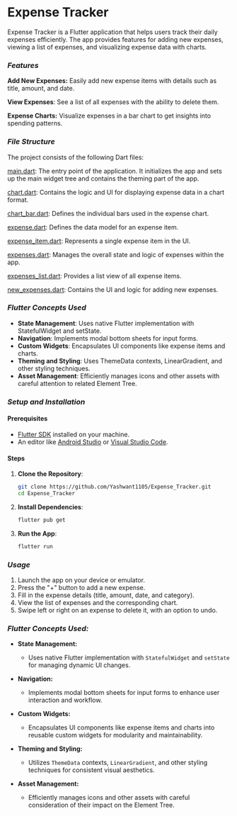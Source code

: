 # **Expense Tracker**

Expense Tracker is a Flutter application that helps users track their daily expenses efficiently. The app provides features for adding new expenses, viewing a list of expenses, and visualizing expense data with charts.


### *Features*

**Add New Expenses:** Easily add new expense items with details such as title, amount, and date.

**View Expenses**: See a list of all expenses with the ability to delete them.

**Expense Charts:** Visualize expenses in a bar chart to get insights into spending patterns.



### *File Structure*

The project consists of the following Dart files:

[main.dart](https://github.com/Yashwant1105/Expense_Tracker/blob/main/lib/main.dart): The entry point of the application. It initializes the app and sets up the main widget tree and contains the theming part of the app.

[chart.dart](https://github.com/Yashwant1105/Expense_Tracker/blob/main/lib/widgets/expenses_list/chart/chart.dart): Contains the logic and UI for displaying expense data in a chart format.

[chart_bar.dart](https://github.com/Yashwant1105/Expense_Tracker/blob/main/lib/widgets/expenses_list/chart/chart_bar.dart): Defines the individual bars used in the expense chart.

[expense.dart](https://github.com/Yashwant1105/Expense_Tracker/blob/main/lib/model/expense.dart): Defines the data model for an expense item.

[expense_item.dart](https://github.com/Yashwant1105/Expense_Tracker/blob/main/lib/widgets/expenses_list/expense_item.dart): Represents a single expense item in the UI.

[expenses.dart](https://github.com/Yashwant1105/Expense_Tracker/blob/main/lib/widgets/expenses.dart): Manages the overall state and logic of expenses within the app.

[expenses_list.dart](https://github.com/Yashwant1105/Expense_Tracker/blob/main/lib/widgets/expenses_list/expenses_list.dart): Provides a list view of all expense items.

[new_expenses.dart](https://github.com/Yashwant1105/Expense_Tracker/blob/main/lib/new_expenses.dart): Contains the UI and logic for adding new expenses.



### *Flutter Concepts Used*

- **State Management**: Uses native Flutter implementation with StatefulWidget and setState.
- **Navigation**: Implements modal bottom sheets for input forms.
- **Custom Widgets**: Encapsulates UI components like expense items and charts.
- **Theming and Styling**: Uses ThemeData contexts, LinearGradient, and other styling techniques.
- **Asset Management**: Efficiently manages icons and other assets with careful attention to related Element Tree.
  

### *Setup and Installation*

#### Prerequisites

- [Flutter SDK](https://flutter.dev/docs/get-started/install) installed on your machine.
- An editor like [Android Studio](https://developer.android.com/studio) or [Visual Studio Code](https://code.visualstudio.com/).

#### Steps

1. **Clone the Repository**:
   ```bash
   git clone https://github.com/Yashwant1105/Expense_Tracker.git
   cd Expense_Tracker
   ```
    

2. **Install Dependencies**:
   ```bash
   flutter pub get
   ```
    

3. **Run the App**:
   ```bash
   flutter run
   ```


### *Usage*

1. Launch the app on your device or emulator.
2. Press the "+" button to add a new expense.
3. Fill in the expense details (title, amount, date, and category).
4. View the list of expenses and the corresponding chart.
5. Swipe left or right on an expense to delete it, with an option to undo.

### *Flutter Concepts Used:*

- **State Management:**
  - Uses native Flutter implementation with `StatefulWidget` and `setState` for managing dynamic UI changes.

- **Navigation:**
  - Implements modal bottom sheets for input forms to enhance user interaction and workflow.

- **Custom Widgets:**
  - Encapsulates UI components like expense items and charts into reusable custom widgets for modularity and maintainability.

- **Theming and Styling:**
  - Utilizes `ThemeData` contexts, `LinearGradient`, and other styling techniques for consistent visual aesthetics.

- **Asset Management:**
  - Efficiently manages icons and other assets with careful consideration of their impact on the Element Tree.
